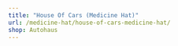 ```yaml
---
title: "House Of Cars (Medicine Hat)"
url: /medicine-hat/house-of-cars-medicine-hat/
shop: Autohaus
---
```

